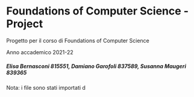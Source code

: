 # Foundations of Computer Science - Project

Progetto per il corso di Foundations of Computer Science

Anno accademico 2021-22

##### Elisa Bernasconi 815551, Damiano Garofoli 837589, Susanna Maugeri 839365

Nota: i file sono stati importati d
